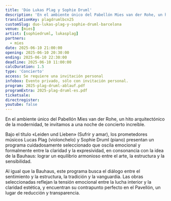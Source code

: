 ```yaml
---
title: 'Dúo Lukas Plag y Sophie Druml'
description: 'En el ambiente único del Pabellón Mies van der Rohe, un hito arquitectónico de la modernidad, te invitamos a una noche de concierto increíble'
translationKey: plagdrumlbcn25
customSlug: duo-lukas-plag-y-sophie-druml-barcelona
venue: [mies]
artist: [sophiedruml, lukasplag]
partners:
  - mies
date: 2025-06-10 21:00:00
opening: 2025-06-10 20:30:00
ending: 2025-06-10 22:30:00
deadline: 2025-06-10 11:00:00
calcDuration: 1.5
type: 'Concierto'
access: Se requiere una invitación personal
infobox: Evento privado, sólo con invitación personal.
program: 2025-plag-druml-ablauf.pdf
programExtra: 2025-plag-druml-es.pdf
ticketsale:
directregister:
youtube: false
---
```


En el ambiente único del Pabellón Mies van der Rohe, un hito arquitectónico de la modernidad, te invitamos a una noche de concierto increíble.

Bajo el título «Leiden und Lieben» (Sufrir y amar), los prometedores músicos Lucas Plag (violonchelo) y Sophie Druml (piano) presentan un programa cuidadosamente seleccionado que oscila emocional y formalmente entre la claridad y la expresividad, en consonancia con la idea de la Bauhaus: lograr un equilibrio armonioso entre el arte, la estructura y la sensibilidad.

Al igual que la Bauhaus, este programa busca el diálogo entre el sentimiento y la estructura, la tradición y la vanguardia. Las obras seleccionadas reflejan la tensión emocional entre la lucha interior y la claridad estética, y encuentran su contrapunto perfecto en el Pavellón, un lugar de reducción y transparencia.
